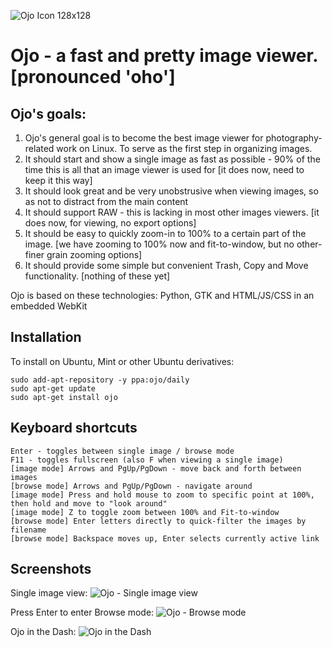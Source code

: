 ![Ojo Icon 128x128](http://i.imgur.com/C8RZmp2.png)

# Ojo - a fast and pretty image viewer. [pronounced 'oho']

## Ojo's goals:

1. Ojo's general goal is to become the best image viewer for photography-related work on Linux. To serve as the first step in organizing images.
1. It should start and show a single image as fast as possible - 90% of the time this is all that an image viewer is used for [it does now, need to keep it this way]
1. It should look great and be very unobstrusive when viewing images, so as not to distract from the main content
1. It should support RAW - this is lacking in most other images viewers. [it does now, for viewing, no export options]
1. It should be easy to quickly zoom-in to 100% to a certain part of the image. [we have zooming to 100% now and fit-to-window, but no other-finer grain zooming options]
1. It should provide some simple but convenient Trash, Copy and Move functionality. [nothing of these yet]

Ojo is based on these technologies: Python, GTK and HTML/JS/CSS in an embedded WebKit

## Installation
To install on Ubuntu, Mint or other Ubuntu derivatives:
```
sudo add-apt-repository -y ppa:ojo/daily
sudo apt-get update
sudo apt-get install ojo
```

## Keyboard shortcuts
```
Enter - toggles between single image / browse mode
F11 - toggles fullscreen (also F when viewing a single image)
[image mode] Arrows and PgUp/PgDown - move back and forth between images
[browse mode] Arrows and PgUp/PgDown - navigate around
[image mode] Press and hold mouse to zoom to specific point at 100%, then hold and move to "look around"
[image mode] Z to toggle zoom between 100% and Fit-to-window
[browse mode] Enter letters directly to quick-filter the images by filename
[browse mode] Backspace moves up, Enter selects currently active link
```

## Screenshots
Single image view:
![Ojo - Single image view](http://i.imgur.com/oa1Dr2I.png)

Press Enter to enter Browse mode:
![Ojo - Browse mode](http://i.imgur.com/fUcbhMY.png)

Ojo in the Dash:
![Ojo in the Dash](http://i.imgur.com/WJZpEkZ.png)



